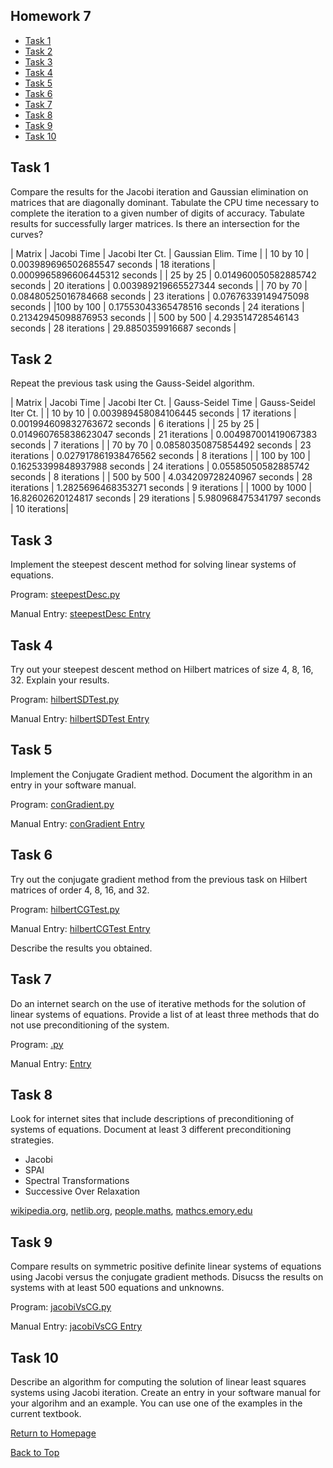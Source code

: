 ## Homework 7

- [Task 1](#task-1)
- [Task 2](#task-2)
- [Task 3](#task-3)
- [Task 4](#task-4)
- [Task 5](#task-5)
- [Task 6](#task-6)
- [Task 7](#task-7)
- [Task 8](#task-8)
- [Task 9](#task-9)
- [Task 10](#task-10)

## Task 1

Compare the results for the Jacobi iteration and Gaussian elimination on matrices that are diagonally dominant. 
Tabulate the CPU time necessary to complete the iteration to a given number of digits of accuracy. Tabulate results 
for successfully larger matrices. Is there an intersection for the curves?

| Matrix | Jacobi Time | Jacobi Iter Ct. | Gaussian Elim. Time | 
| 10 by 10 | 0.003989696502685547 seconds | 18 iterations | 0.0009965896606445312 seconds | 
| 25 by 25 | 0.014960050582885742 seconds | 20 iterations | 0.003989219665527344 seconds | 
| 70 by 70 | 0.08480525016784668 seconds | 23 iterations | 0.07676339149475098 seconds | 
|100 by 100 | 0.17553043365478516 seconds | 24 iterations | 0.21342945098876953 seconds | 
| 500 by 500 | 4.293514728546143 seconds | 28 iterations | 29.8850359916687 seconds |

## Task 2

Repeat the previous task using the Gauss-Seidel algorithm.

| Matrix | Jacobi Time | Jacobi Iter Ct. | Gauss-Seidel Time | Gauss-Seidel Iter Ct. | 
| 10 by 10 | 0.003989458084106445 seconds | 17 iterations | 0.001994609832763672 seconds | 6 iterations | 
| 25 by 25 | 0.014960765838623047 seconds | 21 iterations | 0.004987001419067383 seconds | 7 iterations |
| 70 by 70 | 0.08580350875854492 seconds | 23 iterations | 0.027917861938476562 seconds | 8 iterations | 
| 100 by 100 | 0.16253399848937988 seconds | 24 iterations | 0.05585050582885742 seconds | 8 iterations | 
| 500 by 500 | 4.034209728240967 seconds | 28 iterations | 1.2825696468353271 seconds | 9 iterations | 
| 1000 by 1000 | 16.82602620124817 seconds | 29 iterations | 5.980968475341797 seconds | 10 iterations|



## Task 3

Implement the steepest descent method for solving linear systems of equations.

 Program: [steepestDesc.py](routines/steepestDesc.py)

Manual Entry: [steepestDesc Entry](manual/steepestDesc.md)



## Task 4

Try out your steepest descent method on Hilbert matrices of size 4, 8, 16, 32. Explain your results.

 Program: [hilbertSDTest.py](routines/hilbertSDTest.py)

Manual Entry: [hilbertSDTest Entry](manual/hilbertSDTest.md)



## Task 5

 Implement the Conjugate Gradient method. Document the algorithm in an entry in your software manual.
 
 Program: [conGradient.py](routines/conGradient.py)

Manual Entry: [conGradient Entry](manual/conGradient.md)



## Task 6

Try out the conjugate gradient method from the previous task on Hilbert matrices of order 4, 8, 16, and 32. 

 Program: [hilbertCGTest.py](routines/hilbertCGTest.py)

Manual Entry: [hilbertCGTest Entry](manual/hilbertCGTest.md)


Describe the results you obtained.

## Task 7

Do an internet search on the use of iterative methods for the solution of linear systems of equations. Provide 
a list of at least three methods that do not use preconditioning of the system.

 Program: [.py](routines/.py)

Manual Entry: [ Entry](manual/.md)


    

## Task 8

Look for internet sites that include descriptions of preconditioning of systems of equations. Document at least 3
different preconditioning strategies.

- Jacobi 
- SPAI
- Spectral Transformations
- Successive Over Relaxation

[wikipedia.org](https://en.wikipedia.org/wiki/Preconditioner), [netlib.org](http://www.netlib.org/utk/people/JackDongarra/etemplates/node396.html), [people.maths](http://people.maths.ox.ac.uk/wathen/preconditioning.pdf), [mathcs.emory.edu](http://www.mathcs.emory.edu/~benzi/Web_papers/survey.pdf)




## Task 9

Compare results on symmetric positive definite linear systems of equations using Jacobi versus the conjugate 
gradient methods. Disucss the results on systems with at least 500 equations and unknowns.


 Program: [jacobiVsCG.py](routines/jacobiVsCG.py)

Manual Entry: [jacobiVsCG Entry](manual/jacobiVsCG.md)



## Task 10

 Describe an algorithm for computing the solution of linear least squares systems using Jacobi iteration. Create 
 an entry in your software manual for your algorihm and an example. You can use one of the examples in the current 
 textbook.


[Return to Homepage](https://kjerfire.github.io/math5610/) 

[Back to Top](#homework-1)
